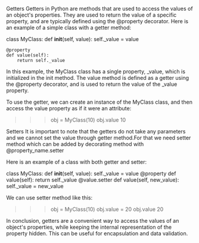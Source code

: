 Getters
Getters in Python are methods that are used to access the values of an object's properties. They are used to return the value of a specific property, and are typically defined using the @property decorator. Here is an example of a simple class with a getter method:

class MyClass:
    def __init__(self, value):
        self._value = value

    @property
    def value(self):
        return self._value

In this example, the MyClass class has a single property, _value, which is initialized in the init method. The value method is defined as a getter using the @property decorator, and is used to return the value of the _value property.

To use the getter, we can create an instance of the MyClass class, and then access the value property as if it were an attribute:

>>> obj = MyClass(10)
>>> obj.value
10

Setters
It is important to note that the getters do not take any parameters and we cannot set the value through getter method.For that we need setter method which can be added by decorating method with @property_name.setter

Here is an example of a class with both getter and setter:

class MyClass:
    def __init__(self, value):
        self._value = value
    @property
    def value(self):
        return self._value
    @value.setter
    def value(self, new_value):
        self._value = new_value

We can use setter method like this:

>>> obj = MyClass(10)
>>> obj.value = 20
>>> obj.value
20

In conclusion, getters are a convenient way to access the values of an object's properties, while keeping the internal representation of the property hidden. This can be useful for encapsulation and data validation.        